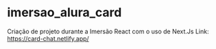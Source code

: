# imersao_alura_card
Criação de projeto durante a Imersão React com o uso de Next.Js
Link: https://card-chat.netlify.app/
